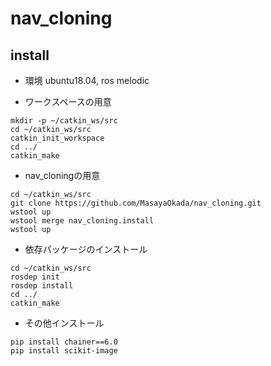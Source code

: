 # nav_cloning

## install
* 環境 ubuntu18.04, ros melodic

* ワークスペースの用意
```
mkdir -p ~/catkin_ws/src
cd ~/catkin_ws/src
catkin_init_workspace
cd ../
catkin_make
```
* nav_cloningの用意
```
cd ~/catkin_ws/src
git clone https://github.com/MasayaOkada/nav_cloning.git
wstool up
wstool merge nav_cloning.install
wstool up
```
* 依存パッケージのインストール
```
cd ~/catkin_ws/src
rosdep init
rosdep install
cd ../
catkin_make
```
* その他インストール
```
pip install chainer==6.0
pip install scikit-image
```
